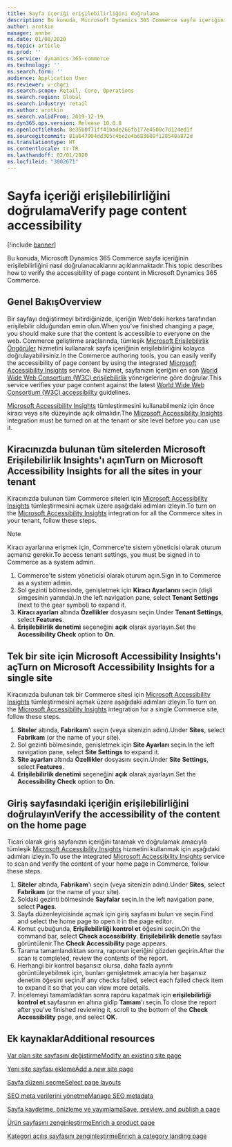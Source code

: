 ```yaml
---
title: Sayfa içeriği erişilebilirliğini doğrulama
description: Bu konuda, Microsoft Dynamics 365 Commerce sayfa içeriğinin erişilebilirliğini nasıl doğrulanacaklarını açıklanmaktadır.
author: arotkin
manager: annbe
ms.date: 01/08/2020
ms.topic: article
ms.prod: ''
ms.service: dynamics-365-commerce
ms.technology: ''
ms.search.form: ''
audience: Application User
ms.reviewer: v-chgri
ms.search.scope: Retail, Core, Operations
ms.search.region: Global
ms.search.industry: retail
ms.author: arotkin
ms.search.validFrom: 2019-12-19
ms.dyn365.ops.version: Release 10.0.8
ms.openlocfilehash: 8e35b0f71ff41bade266fb177e4500c7d124ed1f
ms.sourcegitcommit: 81a647904dd305c4be2e4b683689f128548a872d
ms.translationtype: HT
ms.contentlocale: tr-TR
ms.lasthandoff: 02/01/2020
ms.locfileid: "3002671"
---
```

# <a name="verify-page-content-accessibility"></a><span data-ttu-id="83847-103">Sayfa içeriği erişilebilirliğini doğrulama</span><span class="sxs-lookup"><span data-stu-id="83847-103">Verify page content accessibility</span></span>


[!include [banner](includes/banner.md)]

<span data-ttu-id="83847-104">Bu konuda, Microsoft Dynamics 365 Commerce sayfa içeriğinin erişilebilirliğini nasıl doğrulanacaklarını açıklanmaktadır.</span><span class="sxs-lookup"><span data-stu-id="83847-104">This topic describes how to verify the accessibility of page content in Microsoft Dynamics 365 Commerce.</span></span>

## <a name="overview"></a><span data-ttu-id="83847-105">Genel Bakış</span><span class="sxs-lookup"><span data-stu-id="83847-105">Overview</span></span>

<span data-ttu-id="83847-106">Bir sayfayı değiştirmeyi bitirdiğinizde, içeriğin Web'deki herkes tarafından erişilebilir olduğundan emin olun.</span><span class="sxs-lookup"><span data-stu-id="83847-106">When you've finished changing a page, you should make sure that the content is accessible to everyone on the web.</span></span> <span data-ttu-id="83847-107">Commerce geliştirme araçlarında, tümleşik [Microsoft Erişilebilirlik Öngörüler](https://accessibilityinsights.io/) hizmetini kullanarak sayfa içeriğinin erişilebilirliğini kolayca doğrulayabilirsiniz.</span><span class="sxs-lookup"><span data-stu-id="83847-107">In the Commerce authoring tools, you can easily verify the accessibility of page content by using the integrated [Microsoft Accessibility Insights](https://accessibilityinsights.io/) service.</span></span> <span data-ttu-id="83847-108">Bu hizmet, sayfanızın içeriğini en son [World Wide Web Consortium (W3C) erişilebilirlik](https://www.w3.org/standards/webdesign/accessibility) yönergelerine göre doğrular.</span><span class="sxs-lookup"><span data-stu-id="83847-108">This service verifies your page content against the latest [World Wide Web Consortium (W3C) accessibility](https://www.w3.org/standards/webdesign/accessibility) guidelines.</span></span>

<span data-ttu-id="83847-109">[Microsoft Accessibility Insights](https://accessibilityinsights.io/) tümleştirmesini kullanabilmeniz için önce kiracı veya site düzeyinde açık olmalıdır.</span><span class="sxs-lookup"><span data-stu-id="83847-109">The [Microsoft Accessibility Insights](https://accessibilityinsights.io/) integration must be turned on at the tenant or site level before you can use it.</span></span>

## <a name="turn-on-microsoft-accessibility-insights-for-all-the-sites-in-your-tenant"></a><span data-ttu-id="83847-110">Kiracınızda bulunan tüm sitelerden Microsoft Erişilebilirlik Insights'ı açın</span><span class="sxs-lookup"><span data-stu-id="83847-110">Turn on Microsoft Accessibility Insights for all the sites in your tenant</span></span>

<span data-ttu-id="83847-111">Kiracınızda bulunan tüm Commerce siteleri için [Microsoft Accessibility Insights](https://accessibilityinsights.io/) tümleştirmesini açmak üzere aşağıdaki adımları izleyin.</span><span class="sxs-lookup"><span data-stu-id="83847-111">To turn on the [Microsoft Accessibility Insights](https://accessibilityinsights.io/) integration for all the Commerce sites in your tenant, follow these steps.</span></span>

> [!NOTE]
> <span data-ttu-id="83847-112">Kiracı ayarlarına erişmek için, Commerce'te sistem yöneticisi olarak oturum açmanız gerekir.</span><span class="sxs-lookup"><span data-stu-id="83847-112">To access tenant settings, you must be signed in to Commerce as a system admin.</span></span>

1. <span data-ttu-id="83847-113">Commerce'te sistem yöneticisi olarak oturum açın.</span><span class="sxs-lookup"><span data-stu-id="83847-113">Sign in to Commerce as a system admin.</span></span>
1. <span data-ttu-id="83847-114">Sol gezinti bölmesinde, genişletmek için **Kiracı Ayarlarını** seçin (dişli simgesinin yanında).</span><span class="sxs-lookup"><span data-stu-id="83847-114">In the left navigation pane, select **Tenant Settings** (next to the gear symbol) to expand it.</span></span>
1. <span data-ttu-id="83847-115">**Kiracı ayarları** altında **Özellikler** dosyasını seçin.</span><span class="sxs-lookup"><span data-stu-id="83847-115">Under **Tenant Settings**, select **Features**.</span></span>
1. <span data-ttu-id="83847-116">**Erişilebilirlik denetimi** seçeneğini **açık** olarak ayarlayın.</span><span class="sxs-lookup"><span data-stu-id="83847-116">Set the **Accessibility Check** option to **On**.</span></span>

## <a name="turn-on-microsoft-accessibility-insights-for-a-single-site"></a><span data-ttu-id="83847-117">Tek bir site için Microsoft Accessibility Insights'ı aç</span><span class="sxs-lookup"><span data-stu-id="83847-117">Turn on Microsoft Accessibility Insights for a single site</span></span>

<span data-ttu-id="83847-118">Kiracınızda bulunan tek bir Commerce sitesi için [Microsoft Accessibility Insights](https://accessibilityinsights.io/) tümleştirmesini açmak üzere aşağıdaki adımları izleyin.</span><span class="sxs-lookup"><span data-stu-id="83847-118">To turn on the [Microsoft Accessibility Insights](https://accessibilityinsights.io/) integration for a single Commerce site, follow these steps.</span></span>

1. <span data-ttu-id="83847-119">**Siteler** altında, **Fabrikam**'ı seçin (veya sitenizin adını).</span><span class="sxs-lookup"><span data-stu-id="83847-119">Under **Sites**, select **Fabrikam** (or the name of your site).</span></span>
1. <span data-ttu-id="83847-120">Sol gezinti bölmesinde, genişletmek için **Site Ayarları** seçin.</span><span class="sxs-lookup"><span data-stu-id="83847-120">In the left navigation pane, select **Site Settings** to expand it.</span></span>
1. <span data-ttu-id="83847-121">**Site ayarları** altında **Özellikler** dosyasını seçin.</span><span class="sxs-lookup"><span data-stu-id="83847-121">Under **Site Settings**, select **Features**.</span></span>
1. <span data-ttu-id="83847-122">**Erişilebilirlik denetimi** seçeneğini **açık** olarak ayarlayın.</span><span class="sxs-lookup"><span data-stu-id="83847-122">Set the **Accessibility Check** option to **On**.</span></span>

## <a name="verify-the-accessibility-of-the-content-on-the-home-page"></a><span data-ttu-id="83847-123">Giriş sayfasındaki içeriğin erişilebilirliğini doğrulayın</span><span class="sxs-lookup"><span data-stu-id="83847-123">Verify the accessibility of the content on the home page</span></span>

<span data-ttu-id="83847-124">Ticari olarak giriş sayfanızın içeriğini taramak ve doğrulamak amacıyla tümleşik [Microsoft Accessibility Insights](https://accessibilityinsights.io/) hizmetini kullanmak için aşağıdaki adımları izleyin.</span><span class="sxs-lookup"><span data-stu-id="83847-124">To use the integrated [Microsoft Accessibility Insights](https://accessibilityinsights.io/) service to scan and verify the content of your home page in Commerce, follow these steps.</span></span>

1. <span data-ttu-id="83847-125">**Siteler** altında, **Fabrikam**'ı seçin (veya sitenizin adını).</span><span class="sxs-lookup"><span data-stu-id="83847-125">Under **Sites**, select **Fabrikam** (or the name of your site).</span></span>
1. <span data-ttu-id="83847-126">Soldaki gezinti bölmesinde **Sayfalar** seçin.</span><span class="sxs-lookup"><span data-stu-id="83847-126">In the left navigation pane, select **Pages**.</span></span>
1. <span data-ttu-id="83847-127">Sayfa düzenleyicisinde açmak için giriş sayfasını bulun ve seçin.</span><span class="sxs-lookup"><span data-stu-id="83847-127">Find and select the home page to open it in the page editor.</span></span>
1. <span data-ttu-id="83847-128">Komut çubuğunda, **Erişilebilirliği kontrol et** öğesini seçin.</span><span class="sxs-lookup"><span data-stu-id="83847-128">On the command bar, select **Check accessibility**.</span></span> <span data-ttu-id="83847-129">**Erişilebilirlik denetle** sayfası görüntülenir.</span><span class="sxs-lookup"><span data-stu-id="83847-129">The **Check Accessibility** page appears.</span></span>
1. <span data-ttu-id="83847-130">Tarama tamamlandıktan sonra, raporun içeriğini gözden geçirin.</span><span class="sxs-lookup"><span data-stu-id="83847-130">After the scan is completed, review the contents of the report.</span></span>
1. <span data-ttu-id="83847-131">Herhangi bir kontrol başarısız olursa, daha fazla ayrıntı görüntüleyebilmek için, bunları genişletmek amacıyla her başarısız denetim öğesini seçin.</span><span class="sxs-lookup"><span data-stu-id="83847-131">If any checks failed, select each failed check item to expand it so that you can view more details.</span></span>
1. <span data-ttu-id="83847-132">İncelemeyi tamamladıktan sonra raporu kapatmak için **erişilebilirliği kontrol et** sayfasının en altına gidip **Tamam**'ı seçin.</span><span class="sxs-lookup"><span data-stu-id="83847-132">To close the report after you've finished reviewing it, scroll to the bottom of the **Check Accessibility** page, and select **OK**.</span></span>

## <a name="additional-resources"></a><span data-ttu-id="83847-133">Ek kaynaklar</span><span class="sxs-lookup"><span data-stu-id="83847-133">Additional resources</span></span>

[<span data-ttu-id="83847-134">Var olan site sayfasını değiştirme</span><span class="sxs-lookup"><span data-stu-id="83847-134">Modify an existing site page</span></span>](modify-existing-page.md)

[<span data-ttu-id="83847-135">Yeni site sayfası ekleme</span><span class="sxs-lookup"><span data-stu-id="83847-135">Add a new site page</span></span>](add-new-page.md)

[<span data-ttu-id="83847-136">Sayfa düzeni seçme</span><span class="sxs-lookup"><span data-stu-id="83847-136">Select page layouts</span></span>](select-page-layouts.md)

[<span data-ttu-id="83847-137">SEO meta verilerini yönetme</span><span class="sxs-lookup"><span data-stu-id="83847-137">Manage SEO metadata</span></span>](manage-seo-metadata.md)

[<span data-ttu-id="83847-138">Sayfa kaydetme, önizleme ve yayımlama</span><span class="sxs-lookup"><span data-stu-id="83847-138">Save, preview, and publish a page</span></span>](save-preview-publish-page.md)

[<span data-ttu-id="83847-139">Ürün sayfasını zenginleştirme</span><span class="sxs-lookup"><span data-stu-id="83847-139">Enrich a product page</span></span>](enrich-product-page.md)

[<span data-ttu-id="83847-140">Kategori açılış sayfasını zenginleştirme</span><span class="sxs-lookup"><span data-stu-id="83847-140">Enrich a category landing page</span></span>](enrich-category-page.md)
